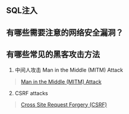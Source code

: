 ## SQL注入

## 有哪些需要注意的网络安全漏洞？



## 有哪些常见的黑客攻击方法

1. 中间人攻击 Man in the Middle (MITM) Attack

> [Man in the Middle (MITM) Attack](https://www.veracode.com/security/man-middle-attack)

2. CSRF attacks

> [Cross Site Request Forgery (CSRF)](https://owasp.org/www-community/attacks/csrf)

